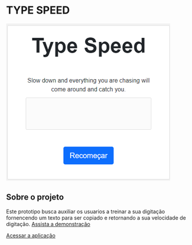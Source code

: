# TYPE SPEED
![s0](https://github.com/gabrielSoares522/TypeSpeed/blob/master/imagens/Screenshot_0.png)

## Sobre o projeto
Este prototipo busca auxiliar os usuarios a treinar a sua digitação fornencendo um texto para ser copiado e retornando a sua velocidade de digitação.
[Assista a demonstração](https://www.youtube.com/watch?v=NJr2wfJNriI)

[Acessar a aplicação](https://gabrielsoares522.github.io/TypeSpeed/)